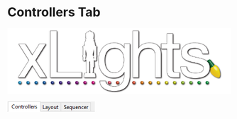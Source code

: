 # Controllers Tab

![](../../.gitbook/assets/xlights-logo.png)

![](<../../.gitbook/assets/image (18).png>)
